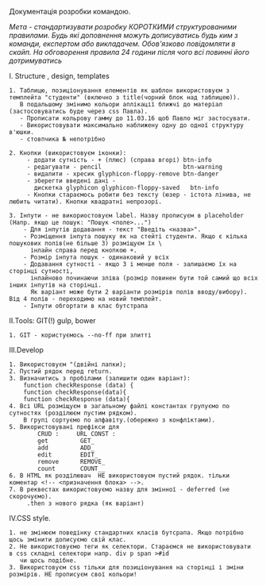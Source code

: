 Документація розробки командою.

*Мета - стандартизувати розробку КОРОТКИМИ структурованими правилами.* 
*Будь які доповнення можуть дописуватись будь ким з команди, експертом або викладачем.*
*Обов'язково повідомляти в скайп. На обговорення правила 24 години після чого всі повинні його дотримуватись*

І. Structure , design, templates

    1. Таблицю, позиціонування елементів як шаблон використовуєм з темплейта "студенти" (включно з title(чорний блок над таблицею)).
       В подальшому змінимо кольори аплікації ближчі до матеріал  (застосовуватись буде через сss Павла).
       - Прописати кольрову гамму до 11.03.16 щоб Павло міг застосувати.
       - Використовувати максимально наближену одну до одної структуру в'юшки. 
       - стовпчика № непотрібно
        
    2. Кнопки (використовуєм іконки):
         - додати сутність - + (плюс) (справа вгорі) btn-info
         - редагувати - pencil                       btn-warning
         - видалити - хресик glyphicon-floppy-remove btn-danger
         - зберегти введені дані - 
           дискетка glyphicon glyphicon-floppy-saved   btn-info
         - Кнопки стараємось робити без тексту (юзер - істота лінива, не любить читати). Кнопки квадратні непрозорі.
    
    3. Інпути - не викориостовуєм label. Назву прописуєм в placeholder (Напр. якщо це пошук: "Пошук <поле>...")
        - Для інпутів додавання - текст "Введіть <назва>".
        - Розміщення інпута пошуку як на стейті студенти. Якщо є кілька пошукових полів(не більше 3) розміщуєм їх \
          інлайн справа перед кнопкою +.
        - Розмір інпута пошук - одинаковий у всіх 
        - Додавання сутності - якщо 3 і менше поля - залишаємо їх на сторінці сутності,
          інлайново починаючи зліва (розмір повинен бути той самий що всіх інших інпутів на сторінці. 
          Як варіант може бути 2 варіанти розмірів полів вводу/вибору). Від 4 полів - переходимо на новий темплейт.
        - Інпути обгортати в клас бутстрапа
        



ІІ.Tools: GIT(!) gulp, bower

    1. GIT - користуємось --no-ff при злитті 


ІІІ.Develop

    1. Використовуєм "(двійні лапки);
    2. Пустий рядок перед return.
    3. Визначитись з пробілами (залишити один варіант):
        function checkResponse (data) {
        function checkResponse(data){
        function checkResponse (data){
    4. Всі URL розміщуєм в загальному файлі константах групуємо по сутностях (розділюєм пустим рядком). 
        В групі сортуємо по алфавіту.(обережно з конфліктами).
    5. Використовувані префікси для 
            CRUD :     URL CONST :
            get         GET_
            add         ADD_
            edit        EDIT_
            remove      REMOVE_
            count       COUNT__
    6. В HTML як розділювач  НЕ використовуєм пустий рядок. тільки коментар <!-- <призначення блока> -->.   
    7. В реквестах використовуємо назву для змінної - deferred (не скорочуємо).
         .then з нового рядка (як варіант)


IV.CSS style.

    1. не змінюєм поведінку стандартних класів бутсрапа. Якщо потрібно щось змінити дописуємо свій клас. 
    2. Не використовуємо теги як селектори. Стараємся не використовувати  в css складні селектори напр. div p span >#id
       чи щось подібне.
    3. Використовуєм css тільки для позиціонування на сторінці і зміни розмірів. НЕ прописуєм свої кольори!
       
